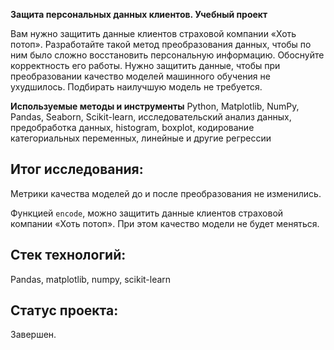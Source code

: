 **Защита персональных данных клиентов. Учебный проект**

Вам нужно защитить данные клиентов страховой компании «Хоть потоп». Разработайте такой метод преобразования данных, чтобы по ним было сложно восстановить персональную информацию. Обоснуйте корректность его работы.
Нужно защитить данные, чтобы при преобразовании качество моделей машинного обучения не ухудшилось. Подбирать наилучшую модель не требуется.

**Используемые методы и инструменты**
Python, Matplotlib, NumPy, Pandas, Seaborn, Scikit-learn, исследовательский анализ данных, предобработка данных, histogram, boxplot, кодирование категориальных переменных, линейные и другие регрессии

## Итог исследования:

Метрики качества моделей до и после преобразования не изменились.

Функцией `encode`, можно защитить данные клиентов страховой компании «Хоть потоп». При этом качество модели не будет меняться.

## Стек технологий:

Pandas, matplotlib, numpy, scikit-learn

## Статус проекта:

Завершен.